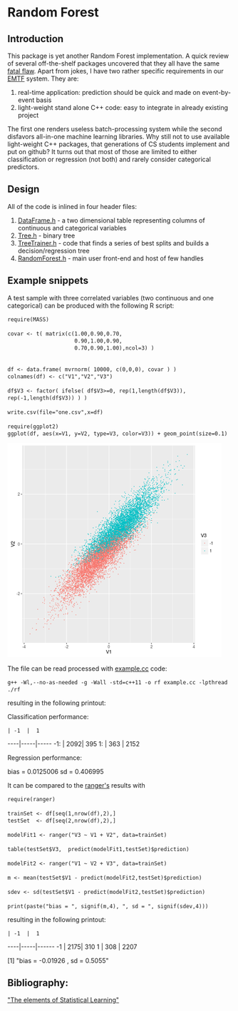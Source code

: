 # Random Forest

## Introduction

This package is yet another Random Forest implementation.
A quick review of several off-the-shelf packages uncovered that they all have the same
[fatal flaw](http://www.drdobbs.com/windows/a-brief-history-of-windows-programming-r/225701475).
Apart from jokes, I have two rather specific requirements in our [EMTF](https://kkotov.github.io/emtf.html)
system. They are:
1) real-time application: prediction should be quick and made on event-by-event basis
2) light-weight stand alone C++ code: easy to integrate in already existing project

The first one renders useless batch-processing system while the second disfavors
all-in-one machine learning libraries. Why still not to use available light-weight C++
packages, that generations of CS students implement and put on github? It turns out
that most of those are limited to either classification or regression (not both)
and rarely consider categorical predictors.

## Design

All of the code is inlined in four header files:
1) [DataFrame.h](https://github.com/kkotov/ml/blob/master/DataFrame.h) - a two
dimensional table representing columns of continuous and categorical variables
2) [Tree.h](https://github.com/kkotov/ml/blob/master/Tree.h) - binary tree
3) [TreeTrainer.h](https://github.com/kkotov/ml/blob/master/TreeTrainer.h) - code
that finds a series of best splits and builds a decision/regression tree
4) [RandomForest.h](https://github.com/kkotov/ml/blob/master/RandomForest.h) -
main user front-end and host of few handles 

## Example snippets

A test sample with three correlated variables (two continuous and one categorical)
can be produced with the following R script:
```
require(MASS)

covar <- t( matrix(c(1.00,0.90,0.70,
                     0.90,1.00,0.90,
                     0.70,0.90,1.00),ncol=3) )


df <- data.frame( mvrnorm( 10000, c(0,0,0), covar ) )
colnames(df) <- c("V1","V2","V3")

df$V3 <- factor( ifelse( df$V3>=0, rep(1,length(df$V3)), rep(-1,length(df$V3)) ) )

write.csv(file="one.csv",x=df)

require(ggplot2)
ggplot(df, aes(x=V1, y=V2, type=V3, color=V3)) + geom_point(size=0.1)
```
<img class=center src=one.png>

The file can be read processed with [example.cc](https://github.com/kkotov/ml/blob/master/example.cc) code:
```
g++ -Wl,--no-as-needed -g -Wall -std=c++11 -o rf example.cc -lpthread
./rf
```
resulting in the following printout:

Classification performance: 

    | -1  |  1	
----|-----|-----
-1: | 2092| 395	
1:  | 363 | 2152	

Regression performance: 

bias = 0.0125006 sd = 0.406995

It can be compared to the [ranger's](https://github.com/imbs-hl/ranger) results with
```
require(ranger)

trainSet <- df[seq(1,nrow(df),2),]
testSet  <- df[seq(2,nrow(df),2),]

modelFit1 <- ranger("V3 ~ V1 + V2", data=trainSet)

table(testSet$V3,  predict(modelFit1,testSet)$prediction)

modelFit2 <- ranger("V1 ~ V2 + V3", data=trainSet)

m <- mean(testSet$V1 - predict(modelFit2,testSet)$prediction)

sdev <- sd(testSet$V1 - predict(modelFit2,testSet)$prediction)

print(paste("bias = ", signif(m,4), ", sd = ", signif(sdev,4)))
```
resulting in the following printout:

    | -1  |  1
----|-----|------
 -1 | 2175| 310
  1 | 308 | 2207

[1] "bias =  -0.01926 , sd =  0.5055"

## Bibliography:

["The elements of Statistical Learning"](http://web.stanford.edu/~hastie/ElemStatLearn/)
